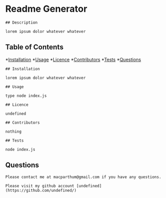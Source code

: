 # Readme Generator

 
    ## Description

    lorem ipsum dolor whatever whatever
    
   ## Table of Contents

   *[Installation](#Installation)
   *[Usage](#Usage)
   *[Licence](#Licence)
   *[Contributors](#Contributors)
   *[Tests](#Tests)
   *[Questions](#Questions)


    ## Installation

    lorem ipsum dolor whatever whatever

    ## Usage

    type node index.js

    ## Licence

    undefined

    ## Contributors

    nothing

    ## Tests

    node index.js


 ## Questions
    Please contact me at macparthum@gmail.com if you have any questions.

    Please visit my github account [undefined](https://github.com/undefined/)
    
    